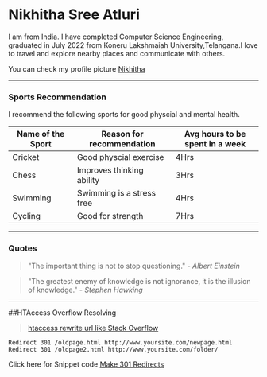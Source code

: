 # Nikhitha Sree Atluri

I am from India. I have completed Computer Science Engineering, graduated in July 2022 from Koneru Lakshmaiah University,Telangana.I love to travel and explore nearby places and communicate with others.

You can check my profile picture [Nikhitha](nikki.jpeg)

****

### Sports Recommendation

I recommend the following sports for good physcial and mental health.

| Name of the Sport | Reason for recommendation | Avg hours to be spent in a week |
|-------------------|---------------------------|---------------------------------|
| Cricket           | Good physcial exercise    |  4Hrs                           |
| Chess             | Improves thinking ability | 3Hrs                            |
| Swimming          | Swimming is a stress free | 4Hrs                            |
| Cycling           | Good for strength         | 7Hrs                            |

---
### Quotes

>"The important thing is not to stop questioning." - *Albert Einstein*<br>

>"The greatest enemy of knowledge is not ignorance, it is the illusion of knowledge." - *Stephen Hawking*

-----
##HTAccess Overflow Resolving
>[htaccess rewrite url like Stack Overflow](https://stackoverflow.com/questions/22012045/htaccess-rewrite-url-like-stack-overflow)

```
Redirect 301 /oldpage.html http://www.yoursite.com/newpage.html
Redirect 301 /oldpage2.html http://www.yoursite.com/folder/
```
Click here for Snippet code [Make 301 Redirects](https://css-tricks.com/snippets/htaccess/301-redirects/)
